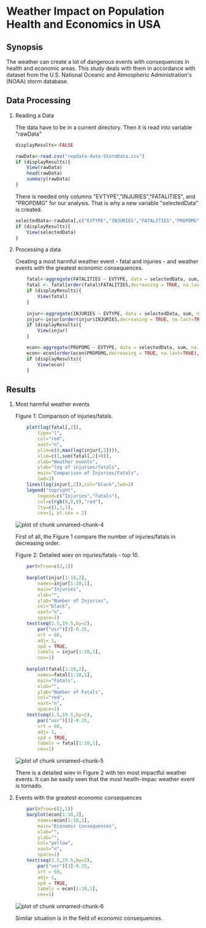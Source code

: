 Weather Impact on Population Health and Economics in USA
=======================================================

## Synopsis

The weather can create a lot of dangerous events with consequences in health and economic areas. This study 
deals with them in accordance with dataset from the U.S. National Oceanic and Atmospheric Administration's (NOAA) storm database.  

## Data Processing

1. Reading a Data

    The data have to be in a current directory. Then it is read into variable "rawData"

    
    ```r
    displayResults<-FALSE
    
    rawData<-read.csv("repdata-data-StormData.csv")
    if (displayResults){
        View(rawData)
        head(rawData)
        summary(rawData)    
    }
    ```
    
    There is needed only columns "EVTYPE","INJURIES","FATALITIES", and "PROPDMG" for our analysis. That is
    why a new variable "selectedData" is created.
    
    
    ```r
    selectedData<-rawData[,c("EVTYPE","INJURIES","FATALITIES","PROPDMG")]    
    if (displayResults){
        View(selectedData)
    }
    ```

2. Processing a data    
    
    Creating a most harmful weather event - fatal and injuries - and weather events with the greatest
    economic consequences.
    
    
    ```r
        fatal<-aggregate(FATALITIES ~ EVTYPE, data = selectedData, sum, na.rm = TRUE)
        fatal <- fatal[order(fatal$FATALITIES,decreasing = TRUE, na.last=TRUE) , ]
        if (displayResults){
            View(fatal)
        }
        
        injur<-aggregate(INJURIES ~ EVTYPE, data = selectedData, sum, na.rm = TRUE) 
        injur<-injur[order(injur$INJURIES,decreasing = TRUE, na.last=TRUE), ]
        if (displayResults){
            View(injur)
        }
    
        econ<-aggregate(PROPDMG ~ EVTYPE, data = selectedData, sum, na.rm = TRUE) 
        econ<-econ[order(econ$PROPDMG,decreasing = TRUE, na.last=TRUE), ]
        if (displayResults){
            View(econ)
        }
    ```

## Results

1. Most harmful weather events
      
    Figure 1: Comparison of injuries/fatals.
    
    ```r
        plot(log(fatal[,2]),
            type="l",
            col="red",
            xaxt="n",
            ylim=c(0,max(log(injur[,2]))),
            xlim=c(1,sum(fatal[,2]>0)),
            xlab="Weather events",
            ylab="log of injuries/fatals",
            main="Comparison of Injuries/Fatals",
            lwd=2)
        lines(log(injur[,2]),col="black",lwd=2)
        legend("topright",
            legend=c("Injuries","Fatals"), 
            col=c(rgb(0,0,0),"red"),  
            lty=c(1,1,1),
            cex=1, pt.cex = 2)           
    ```
    
    ![plot of chunk unnamed-chunk-4](figure/unnamed-chunk-4.png) 
    
    First of all, the Figure 1 compare the number of injuries/fatals in decreasing order. 
    
    Figure 2: Detailed wiev on injuries/fatals - top 10.
    
    
    
    ```r
        par(mfrow=c(2,1))
        
        barplot(injur[1:10,2],
            names=injur[1:10,1],
            main="Injuries",
            xlab="",
            ylab="Number of Injuries",
            col="black",
            xaxt="n",
            space=1)
        text(seq(1.5,19.5,by=2), 
            par("usr")[3]-0.25,
            srt = 60, 
            adj= 1, 
            xpd = TRUE,
            labels = injur[1:10,1], 
            cex=1)        
        
        barplot(fatal[1:10,2],
            names=fatal[1:10,1],
            main="Fatals",
            xlab="",
            ylab="Number of Fatals",
            col="red",
            xaxt="n",
            space=1)
        text(seq(1.5,19.5,by=2), 
            par("usr")[3]-0.25,
            srt = 60, 
            adj= 1, 
            xpd = TRUE,
            labels = fatal[1:10,1], 
            cex=1)
    ```
    
    ![plot of chunk unnamed-chunk-5](figure/unnamed-chunk-5.png) 
    
    There is a detailed wiev in Figure 2 with ten most impactful weather events. It can be easily seen that
    the most heatlh-impac weather event is tornado.
    
2. Events with the greatest economic consequences

    
    ```r
        par(mfrow=c(1,1))
        barplot(econ[1:10,2],
            names=econ[1:10,1],
            main="Economic consequences",
            xlab="",
            ylab="",
            col="yellow",
            xaxt="n",
            space=1)
        text(seq(1.5,19.5,by=2), 
            par("usr")[3]-0.25,
            srt = 60, 
            adj= 1, 
            xpd = TRUE,
            labels = econ[1:10,1], 
            cex=1)
    ```
    
    ![plot of chunk unnamed-chunk-6](figure/unnamed-chunk-6.png) 
    
    Similar situation is in the field of economic consequences.
